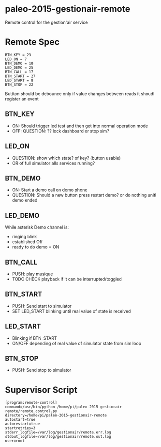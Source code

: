 # paleo-2015-gestionair-remote
Remote control for the gestion'air service

# Remote Spec

    BTN_KEY = 23
    LED_ON = 7
    BTN_DEMO = 10
    LED_DEMO = 25
    BTN_CALL = 17
    BTN_START = 27
    LED_START = 8 
    BTN_STOP = 22


Buttton should be debounce only if value changes between reads it shoudl register an event

## BTN_KEY
    
  * ON: Should trigger led test and then get into normal operation mode
  * OFF: QUESTION: ?? lock dashboard or stop sim?

## LED_ON 
  * QUESTION: show which state? of key? (button usable)
  * OR of full simulator alls services running?

## BTN_DEMO
  * ON: Start a demo call on demo phone
  * QUESTION: Should a new button press restart demo? or do nothing unitl demo ended
    
## LED_DEMO
  While asterisk Demo channel is:
  * ringing blink
  * established Off
  * ready to do demo = ON
        
## BTN_CALL
  * PUSH: play musique
  * TODO CHECK playback if it can be interrupted/toggled
    
## BTN_START
  * PUSH: Send start to simulator
  * SET LED_START blinking until real value of state is received
    
## LED_START
  * Blinking if BTN_START
  * ON/OFF depending of real value of simulator state from sim loop
    
## BTN_STOP
  * PUSH: Send stop to simulator

# Supervisor Script

    [program:remote-control]
    command=/usr/bin/python /home/pi/paleo-2015-gestionair-remote/remote_control.py
    directory=/home/pi/paleo-2015-gestionair-remote
    autostart=true
    autorestart=true
    startretries=3
    stderr_logfile=/var/log/gestionair/remote.err.log
    stdout_logfile=/var/log/gestionair/remote.out.log
    user=root
